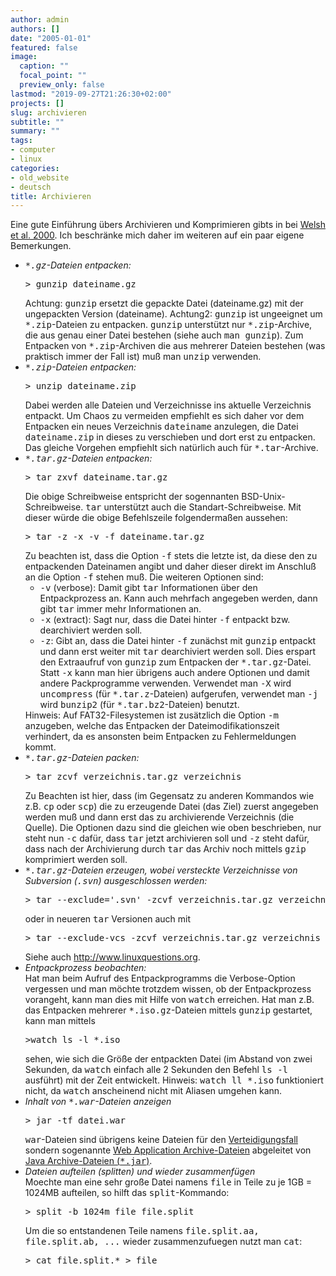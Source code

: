 ```yaml
---
author: admin
authors: []
date: "2005-01-01"
featured: false
image:
  caption: ""
  focal_point: ""
  preview_only: false
lastmod: "2019-09-27T21:26:30+02:00"
projects: []
slug: archivieren
subtitle: ""
summary: ""
tags:
- computer
- linux
categories:
- old_website
- deutsch
title: Archivieren
---
```

Eine gute Einführung übers Archivieren und Komprimieren gibts in bei
<a href="http://www.oreilly.de/german/freebooks/rlinux3ger/ch072.html">
Welsh et al. 2000</a>.
Ich beschränke mich daher im weiteren auf ein paar eigene Bemerkungen.

<ul>
<li><em><tt>*.gz</tt>-Dateien entpacken:</em>
<pre>> gunzip dateiname.gz</pre>
Achtung: <tt>gunzip</tt> ersetzt die gepackte Datei (dateiname.gz)
mit der ungepackten Version (dateiname). 
Achtung2: <tt>gunzip</tt> ist ungeeignet um <tt>*.zip</tt>-Dateien
zu entpacken. <tt>gunzip</tt> unterstützt nur <tt>*.zip</tt>-Archive,
die aus genau einer Datei bestehen (siehe auch <tt>man gunzip</tt>).
Zum Entpacken von <tt>*.zip</tt>-Archiven die aus mehrerer Dateien bestehen
(was praktisch immer der Fall ist) muß man <tt>unzip</tt> verwenden.</li>

<li><em><tt>*.zip</tt>-Dateien entpacken:</em>
<pre>> unzip dateiname.zip</pre>
Dabei werden alle Dateien und Verzeichnisse ins aktuelle Verzeichnis entpackt.
Um Chaos zu vermeiden empfiehlt es sich daher vor dem Entpacken ein neues
Verzeichnis <tt>dateiname</tt> anzulegen, die Datei <tt>dateiname.zip</tt>
in dieses zu verschieben und dort erst zu entpacken. Das gleiche Vorgehen
empfiehlt sich natürlich auch für <tt>*.tar</tt>-Archive.</li>

<li><em><tt>*.tar.gz</tt>-Dateien entpacken:</em>
<pre>> tar zxvf dateiname.tar.gz</pre>
Die obige Schreibweise entspricht der sogennanten BSD-Unix-Schreibweise.
<tt>tar</tt> unterstützt auch die Standart-Schreibweise. Mit dieser
würde die obige Befehlszeile folgendermaßen aussehen:
<pre>> tar -z -x -v -f dateiname.tar.gz</pre> 
Zu beachten ist, dass die Option <tt>-f</tt> stets die letzte ist, da diese
den zu entpackenden Dateinamen angibt und daher dieser direkt im Anschluß
an die Option <tt>-f</tt> stehen muß. Die weiteren Optionen sind:
<ul>
<li><tt>-v</tt> (verbose): Damit gibt <tt>tar</tt> Informationen über den
Entpackprozess an. Kann auch mehrfach angegeben werden, dann gibt <tt>tar</tt>
immer mehr Informationen an.</li>

<li><tt>-x</tt> (extract): Sagt nur, dass die Datei hinter <tt>-f</tt> entpackt 
bzw. dearchiviert werden soll.</li>

<li><tt>-z</tt>: Gibt an, dass die Datei hinter <tt>-f</tt> zunächst mit
<tt>gunzip</tt> entpackt und dann erst weiter mit <tt>tar</tt> dearchiviert werden 
soll. Dies erspart den Extraaufruf von <tt>gunzip</tt> zum Entpacken der 
<tt>*.tar.gz</tt>-Datei. Statt <tt>-x</tt> kann man hier übrigens auch andere Optionen
und damit andere Packprogramme verwenden. Verwendet man <tt>-X</tt> wird 
<tt>uncompress</tt> (für <tt>*.tar.z</tt>-Dateien) aufgerufen, verwendet man <tt>-j</tt>
wird <tt>bunzip2</tt> (für <tt>*.tar.bz2</tt>-Dateien) benutzt.</li>
</ul>
Hinweis: Auf FAT32-Filesystemen ist zusätzlich die 
Option <tt>-m</tt> anzugeben, welche das Entpacken der Dateimodifikationszeit
verhindert, da es ansonsten beim Entpacken zu Fehlermeldungen kommt.
</li>

<li><em><tt>*.tar.gz</tt>-Dateien packen:</em>
<pre>> tar zcvf verzeichnis.tar.gz verzeichnis</pre>
Zu Beachten ist hier, dass 
(im Gegensatz zu anderen Kommandos wie z.B. <tt>cp</tt> oder <tt>scp</tt>)
die zu erzeugende Datei (das Ziel) zuerst angegeben
werden muß und dann erst das zu archivierende Verzeichnis (die Quelle).
Die Optionen dazu sind die gleichen wie oben beschrieben, nur steht nun
<tt>-c</tt> dafür, dass <tt>tar</tt> jetzt archivieren soll und <tt>-z</tt>
steht dafür, dass nach der Archivierung durch <tt>tar</tt> das Archiv noch
mittels <tt>gzip</tt> komprimiert werden soll. 
</li>

<li><em><tt>*.tar.gz</tt>-Dateien erzeugen, wobei versteckte Verzeichnisse von Subversion (<tt>.svn</tt>) ausgeschlossen werden:</em>
<pre>> tar --exclude='.svn' -zcvf verzeichnis.tar.gz verzeichnis</pre>
oder in neueren <tt>tar</tt> Versionen auch mit
<pre>> tar --exclude-vcs -zcvf verzeichnis.tar.gz verzeichnis</pre>
Siehe auch 
<a href="http://www.linuxquestions.org/questions/linux-software-2/copy-svn-working-dir-without-svn-hidden-dirs-and-files-620586/">
http://www.linuxquestions.org</a>.</li>

<li><em>Entpackprozess beobachten:</em><br />
Hat man beim Aufruf des Entpackprogramms die Verbose-Option vergessen und man möchte
trotzdem wissen, ob der Entpackprozess vorangeht, kann man dies mit Hilfe von
<tt>watch</tt> erreichen. Hat man z.B. das Entpacken mehrerer 
<tt>*.iso.gz</tt>-Dateien mittels <tt>gunzip</tt> gestartet, kann man mittels
<pre>>watch ls -l *.iso</pre>
sehen, wie sich die Größe der entpackten Datei (im Abstand von zwei Sekunden,
da <tt>watch</tt> einfach alle 2 Sekunden den Befehl <tt>ls -l</tt> ausführt)
mit der Zeit entwickelt.
Hinweis: <tt>watch ll *.iso</tt> funktioniert nicht, da <tt>watch</tt> 
anscheinend nicht mit Aliasen umgehen kann.</li>

<li><em>Inhalt von <tt>*.war</tt>-Dateien anzeigen</em>
<pre>> jar -tf datei.war</pre>
<tt>war</tt>-Dateien sind übrigens keine Dateien für den 
<a href="http://de.wikipedia.org/wiki/Verteidigungsfall">Verteidigungsfall</a> sondern
sogenannte <a href="http://de.wikipedia.org/wiki/Web_Archive">Web Application Archive-Dateien</a>
abgeleitet von 
<a href="http://de.wikipedia.org/wiki/Java_Archive">Java Archive-Dateien (<tt>*.jar</tt>)</a>.
</li>

<li><em>Dateien aufteilen (splitten) und wieder zusammenfügen</em><br />
Moechte man eine sehr große Datei namens <tt>file</tt> in Teile zu je 1GB = 1024MB aufteilen, so hilft das 
<tt>split</tt>-Kommando:
<pre>> split -b 1024m file file.split</pre>
Um die so entstandenen Teile namens <tt>file.split.aa, file.split.ab, ...</tt> wieder zusammenzufuegen nutzt man <tt>cat</tt>:
<pre>> cat file.split.* > file </pre>
</li>
</ul>